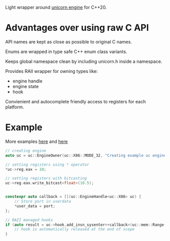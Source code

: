 Light wrapper around [unicorn engine](https://github.com/unicorn-engine/unicorn) for C++20.  

# Advantages over using raw C API

API names are kept as close as possible to original C names.  

Enums are wrapped in type safe C++ enum class variants.  

Keeps global namespace clean by including unicorn.h inside a namespace.  

Provides RAII wrapper for owning types like: 
  - engine handle
  - engine state
  - hook

Convienient and autocomplete friendly access to registers for each platform.  

# Example 

More examples [here](tests/test_example.cpp) and [here](tests/test_x86.cpp)

```cpp
// creating engine
auto uc = uc::EngineOwner(uc::X86::MODE_32, "Creating example uc engine!");

// setting registers using * operator
*uc->reg.eax = 10;

// setting registers with bitcasting
uc->reg.eax.write_bitcast<float>(10.5);


constexpr auto callback = [](uc::EngineHandle<uc::X86> uc) {
    // Store port in userdata
    *user_data = port;
};

// RAII managed hooks
if (auto result = uc->hook.add_insn_sysenter<+callback>(uc::mem::Range())) {
    // hook is automatically released at the end of scope
}
```
